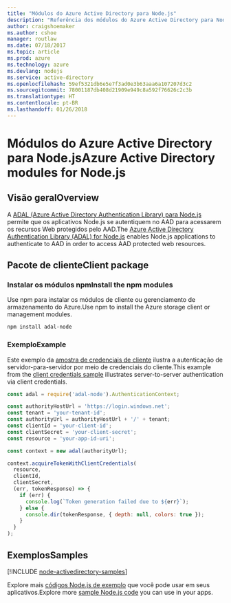 ```yaml
---
title: "Módulos do Azure Active Directory para Node.js"
description: "Referência dos módulos do Azure Active Directory para Node.js"
author: craigshoemaker
ms.author: cshoe
manager: routlaw
ms.date: 07/18/2017
ms.topic: article
ms.prod: azure
ms.technology: azure
ms.devlang: nodejs
ms.service: active-directory
ms.openlocfilehash: 59ef5321db6e5e7f3ad0e3b63aaa6a107207d3c2
ms.sourcegitcommit: 78001187db408d21909e949c8a592f76626c2c3b
ms.translationtype: HT
ms.contentlocale: pt-BR
ms.lasthandoff: 01/26/2018
---
```

# <a name="azure-active-directory-modules-for-nodejs"></a><span data-ttu-id="b3092-103">Módulos do Azure Active Directory para Node.js</span><span class="sxs-lookup"><span data-stu-id="b3092-103">Azure Active Directory modules for Node.js</span></span>

## <a name="overview"></a><span data-ttu-id="b3092-104">Visão geral</span><span class="sxs-lookup"><span data-stu-id="b3092-104">Overview</span></span>

<span data-ttu-id="b3092-105">A [ADAL (Azure Active Directory Authentication Library) para Node.js](https://www.npmjs.com/package/adal-node) permite que os aplicativos Node.js se autentiquem no AAD para acessarem os recursos Web protegidos pelo AAD.</span><span class="sxs-lookup"><span data-stu-id="b3092-105">The [Azure Active Directory Authentication Library (ADAL) for Node.js](https://www.npmjs.com/package/adal-node) enables Node.js applications to authenticate to AAD in order to access AAD protected web resources.</span></span>

## <a name="client-package"></a><span data-ttu-id="b3092-106">Pacote de cliente</span><span class="sxs-lookup"><span data-stu-id="b3092-106">Client package</span></span>

### <a name="install-the-npm-modules"></a><span data-ttu-id="b3092-107">Instalar os módulos npm</span><span class="sxs-lookup"><span data-stu-id="b3092-107">Install the npm modules</span></span>

<span data-ttu-id="b3092-108">Use npm para instalar os módulos de cliente ou gerenciamento de armazenamento do Azure.</span><span class="sxs-lookup"><span data-stu-id="b3092-108">Use npm to install the Azure storage client or management modules.</span></span>

```bash
npm install adal-node
```   

### <a name="example"></a><span data-ttu-id="b3092-109">Exemplo</span><span class="sxs-lookup"><span data-stu-id="b3092-109">Example</span></span>

<span data-ttu-id="b3092-110">Este exemplo da [amostra de credenciais de cliente](https://github.com/MSOpenTech/azure-activedirectory-library-for-nodejs/blob/master/sample/client-credentials-sample.js) ilustra a autenticação de servidor-para-servidor por meio de credenciais do cliente.</span><span class="sxs-lookup"><span data-stu-id="b3092-110">This example from the [client credentials sample](https://github.com/MSOpenTech/azure-activedirectory-library-for-nodejs/blob/master/sample/client-credentials-sample.js) illustrates server-to-server authentication via client credentials.</span></span>

```javascript
const adal = require('adal-node').AuthenticationContext;

const authorityHostUrl = 'https://login.windows.net';
const tenant = 'your-tenant-id';
const authorityUrl = authorityHostUrl + '/' + tenant;
const clientId = 'your-client-id';
const clientSecret = 'your-client-secret';
const resource = 'your-app-id-uri';

const context = new adal(authorityUrl);

context.acquireTokenWithClientCredentials(
  resource,
  clientId,
  clientSecret,
  (err, tokenResponse) => {
    if (err) {
      console.log(`Token generation failed due to ${err}`);
    } else {
      console.dir(tokenResponse, { depth: null, colors: true });
    }
  }
);
```

## <a name="samples"></a><span data-ttu-id="b3092-111">Exemplos</span><span class="sxs-lookup"><span data-stu-id="b3092-111">Samples</span></span>

[!INCLUDE [node-activedirectory-samples](../docs-ref-conceptual/includes/activedirectory-samples.md)]

<span data-ttu-id="b3092-112">Explore mais [códigos Node.js de exemplo](https://azure.microsoft.com/resources/samples/?platform=nodejs) que você pode usar em seus aplicativos.</span><span class="sxs-lookup"><span data-stu-id="b3092-112">Explore more [sample Node.js code](https://azure.microsoft.com/resources/samples/?platform=nodejs) you can use in your apps.</span></span>
